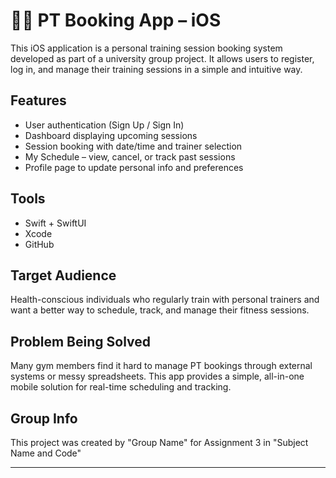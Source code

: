 # 🏋️‍♀️ PT Booking App – iOS

This iOS application is a personal training session booking system developed as part of a university group project. It allows users to register, log in, and manage their training sessions in a simple and intuitive way.

## Features

- User authentication (Sign Up / Sign In)
- Dashboard displaying upcoming sessions
- Session booking with date/time and trainer selection
- My Schedule – view, cancel, or track past sessions
- Profile page to update personal info and preferences

## Tools

- Swift + SwiftUI
- Xcode
- GitHub

## Target Audience

Health-conscious individuals who regularly train with personal trainers and want a better way to schedule, track, and manage their fitness sessions.

## Problem Being Solved

Many gym members find it hard to manage PT bookings through external systems or messy spreadsheets. This app provides a simple, all-in-one mobile solution for real-time scheduling and tracking.

## Group Info

This project was created by "Group Name" for Assignment 3 in "Subject Name and Code"

---
